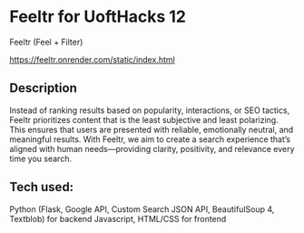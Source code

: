 # Feeltr for UoftHacks 12
Feeltr (Feel + Filter) 

https://feeltr.onrender.com/static/index.html 

## Description
Instead of ranking results based on popularity, interactions, or SEO tactics, Feeltr prioritizes content that is the least subjective and least polarizing. This ensures that users are presented with reliable, emotionally neutral, and meaningful results.
With Feeltr, we aim to create a search experience that’s aligned with human needs—providing clarity, positivity, and relevance every time you search.

## Tech used:
Python (Flask, Google API, Custom Search JSON API, BeautifulSoup 4, Textblob) for backend 
Javascript, HTML/CSS for frontend
